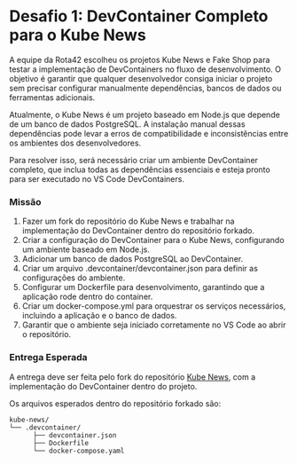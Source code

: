 # Desafio 1: DevContainer Completo para o Kube News

A equipe da Rota42 escolheu os projetos Kube News e Fake Shop para testar a implementação de DevContainers no fluxo de desenvolvimento. O objetivo é garantir que qualquer desenvolvedor consiga iniciar o projeto sem precisar configurar manualmente dependências, bancos de dados ou ferramentas adicionais.

Atualmente, o Kube News é um projeto baseado em Node.js que depende de um banco de dados PostgreSQL. A instalação manual dessas dependências pode levar a erros de compatibilidade e inconsistências entre os ambientes dos desenvolvedores.

Para resolver isso, será necessário criar um ambiente DevContainer completo, que inclua todas as dependências essenciais e esteja pronto para ser executado no VS Code DevContainers.

### Missão
1. Fazer um fork do repositório do Kube News e trabalhar na implementação do DevContainer dentro do repositório forkado.
2. Criar a configuração do DevContainer para o Kube News, configurando um ambiente baseado em Node.js.
3. Adicionar um banco de dados PostgreSQL ao DevContainer.
4. Criar um arquivo .devcontainer/devcontainer.json para definir as configurações do ambiente.
5. Configurar um Dockerfile para desenvolvimento, garantindo que a aplicação rode dentro do container.
6. Criar um docker-compose.yml para orquestrar os serviços necessários, incluindo a aplicação e o banco de dados.
7. Garantir que o ambiente seja iniciado corretamente no VS Code ao abrir o repositório.

### Entrega Esperada
A entrega deve ser feita pelo fork do repositório [Kube News](https://github.com/KubeDev/kube-news), com a implementação do DevContainer dentro do projeto.

Os arquivos esperados dentro do repositório forkado são:
```text
kube-news/
└── .devcontainer/
      ├── devcontainer.json
      ├── Dockerfile
      └── docker-compose.yaml
```